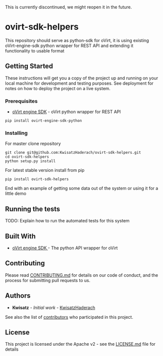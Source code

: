 This is currently discontinued, we might reopen it in the future.

# ovirt-sdk-helpers

This repository should serve as python-sdk for oVirt, it is using existing oVirt-engine-sdk python wrapper for REST API and extending it functionality to usable format


## Getting Started

These instructions will get you a copy of the project up and running on your local machine for development and testing purposes. See deployment for notes on how to deploy the project on a live system.

### Prerequisites

* [oVirt engine SDK](https://github.com/oVirt/ovirt-engine-sdk) - oVirt python wrapper for REST API

```
pip install ovirt-engine-sdk-python
```

### Installing
For master clone repository

```
git clone git@github.com:KwisatzHaderach/ovirt-sdk-helpers.git 
cd ovirt-sdk-helpers
python setup.py install
```

For latest stable version install from pip

```
pip install ovirt-sdk-helpers
```

End with an example of getting some data out of the system or using it for a little demo

## Running the tests

TODO: Explain how to run the automated tests for this system

## Built With

* [oVirt engine SDK ](https://github.com/oVirt/ovirt-engine-sdk) - The python API wrapper for oVirt

## Contributing

Please read [CONTRIBUTING.md](CONTRIBUTING.md) for details on our code of conduct, and the process for submitting pull requests to us.

## Authors

* **Kwisatz** - *Initial work* - [KwisatzHaderach](https://github.com/KwisatzHaderach)

See also the list of [contributors](https://github.com/KwisatzHaderach/ovirt-sdk-helpers/contributors) who participated in this project.

## License

This project is licensed under the Apache v2 - see the [LICENSE.md](LICENSE.md) file for details
